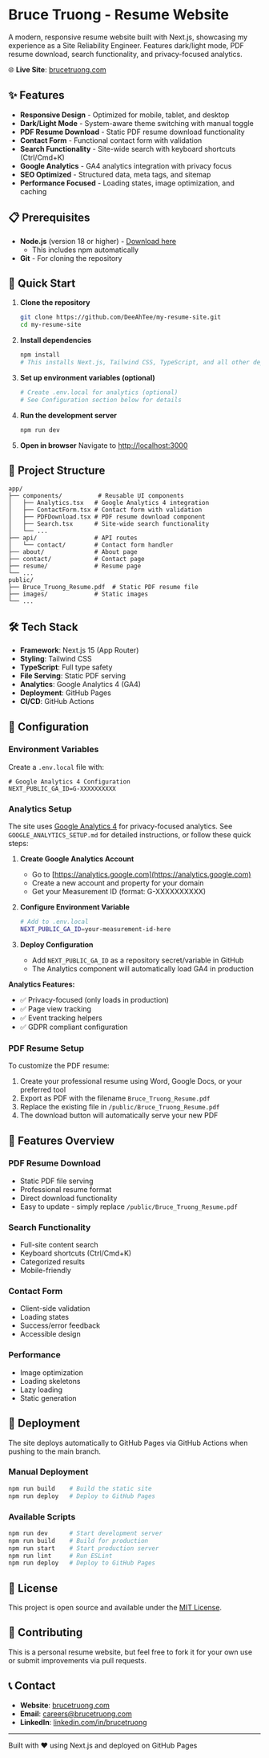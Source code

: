 # Bruce Truong - Resume Website

A modern, responsive resume website built with Next.js, showcasing my experience as a Site Reliability Engineer. Features dark/light mode, PDF resume download, search functionality, and privacy-focused analytics.

🌐 **Live Site**: [brucetruong.com](https://brucetruong.com)

## ✨ Features

- **Responsive Design** - Optimized for mobile, tablet, and desktop
- **Dark/Light Mode** - System-aware theme switching with manual toggle
- **PDF Resume Download** - Static PDF resume download functionality
- **Contact Form** - Functional contact form with validation
- **Search Functionality** - Site-wide search with keyboard shortcuts (Ctrl/Cmd+K)
- **Google Analytics** - GA4 analytics integration with privacy focus
- **SEO Optimized** - Structured data, meta tags, and sitemap
- **Performance Focused** - Loading states, image optimization, and caching

## 📋 Prerequisites

- **Node.js** (version 18 or higher) - [Download here](https://nodejs.org/)
  - This includes npm automatically
- **Git** - For cloning the repository

## 🚀 Quick Start

1. **Clone the repository**
   ```bash
   git clone https://github.com/DeeAhTee/my-resume-site.git
   cd my-resume-site
   ```

2. **Install dependencies**
   ```bash
   npm install
   # This installs Next.js, Tailwind CSS, TypeScript, and all other dependencies
   ```

3. **Set up environment variables (optional)**
   ```bash
   # Create .env.local for analytics (optional)
   # See Configuration section below for details
   ```

4. **Run the development server**
   ```bash
   npm run dev
   ```

5. **Open in browser**
   Navigate to [http://localhost:3000](http://localhost:3000)

## 📁 Project Structure

```
app/
├── components/          # Reusable UI components
│   ├── Analytics.tsx   # Google Analytics 4 integration
│   ├── ContactForm.tsx # Contact form with validation
│   ├── PDFDownload.tsx # PDF resume download component
│   ├── Search.tsx      # Site-wide search functionality
│   └── ...
├── api/                # API routes
│   └── contact/        # Contact form handler
├── about/              # About page
├── contact/            # Contact page
├── resume/             # Resume page
└── ...
public/
├── Bruce_Truong_Resume.pdf  # Static PDF resume file
├── images/             # Static images
└── ...
```

## 🛠️ Tech Stack

- **Framework**: Next.js 15 (App Router)
- **Styling**: Tailwind CSS
- **TypeScript**: Full type safety
- **File Serving**: Static PDF serving
- **Analytics**: Google Analytics 4 (GA4)
- **Deployment**: GitHub Pages
- **CI/CD**: GitHub Actions

## 🔧 Configuration

### Environment Variables

Create a `.env.local` file with:

```env
# Google Analytics 4 Configuration
NEXT_PUBLIC_GA_ID=G-XXXXXXXXXX

```

### Analytics Setup

The site uses [Google Analytics 4](https://analytics.google.com) for privacy-focused analytics. See `GOOGLE_ANALYTICS_SETUP.md` for detailed instructions, or follow these quick steps:

1. **Create Google Analytics Account**
   - Go to [https://analytics.google.com](https://analytics.google.com)
   - Create a new account and property for your domain
   - Get your Measurement ID (format: G-XXXXXXXXXX)

2. **Configure Environment Variable**
   ```bash
   # Add to .env.local
   NEXT_PUBLIC_GA_ID=your-measurement-id-here
   ```

3. **Deploy Configuration**
   - Add `NEXT_PUBLIC_GA_ID` as a repository secret/variable in GitHub
   - The Analytics component will automatically load GA4 in production

**Analytics Features:**
- ✅ Privacy-focused (only loads in production)
- ✅ Page view tracking
- ✅ Event tracking helpers
- ✅ GDPR compliant configuration

### PDF Resume Setup

To customize the PDF resume:
1. Create your professional resume using Word, Google Docs, or your preferred tool
2. Export as PDF with the filename `Bruce_Truong_Resume.pdf`
3. Replace the existing file in `/public/Bruce_Truong_Resume.pdf`
4. The download button will automatically serve your new PDF

## 📱 Features Overview

### PDF Resume Download
- Static PDF file serving
- Professional resume format
- Direct download functionality
- Easy to update - simply replace `/public/Bruce_Truong_Resume.pdf`

### Search Functionality
- Full-site content search
- Keyboard shortcuts (Ctrl/Cmd+K)
- Categorized results
- Mobile-friendly

### Contact Form
- Client-side validation
- Loading states
- Success/error feedback
- Accessible design

### Performance
- Image optimization
- Loading skeletons
- Lazy loading
- Static generation

## 🚀 Deployment

The site deploys automatically to GitHub Pages via GitHub Actions when pushing to the main branch.

### Manual Deployment

```bash
npm run build    # Build the static site
npm run deploy   # Deploy to GitHub Pages
```

### Available Scripts

```bash
npm run dev      # Start development server
npm run build    # Build for production
npm run start    # Start production server
npm run lint     # Run ESLint
npm run deploy   # Deploy to GitHub Pages
```

## 📄 License

This project is open source and available under the [MIT License](LICENSE).

## 🤝 Contributing

This is a personal resume website, but feel free to fork it for your own use or submit improvements via pull requests.

## 📞 Contact

- **Website**: [brucetruong.com](https://brucetruong.com)
- **Email**: careers@brucetruong.com
- **LinkedIn**: [linkedin.com/in/brucetruong](https://linkedin.com/in/brucetruong)

---

Built with ❤️ using Next.js and deployed on GitHub Pages
